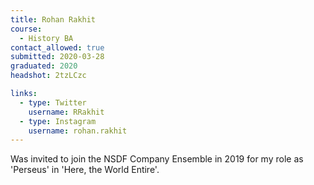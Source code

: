 ```yaml
---
title: Rohan Rakhit
course:
  - History BA
contact_allowed: true
submitted: 2020-03-28
graduated: 2020
headshot: 2tzLCzc

links:
  - type: Twitter
    username: RRakhit
  - type: Instagram
    username: rohan.rakhit
---
```


Was invited to join the NSDF Company Ensemble in 2019 for my role as 'Perseus' in 'Here, the World Entire'.
